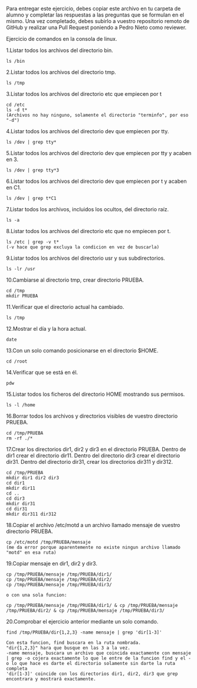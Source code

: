 Para entregar este ejercicio, debes copiar este archivo en tu carpeta de alumno y completar las respuestas a las preguntas que se formulan en el mismo. 
Una vez completado, debes subirlo a vuestro repositorio remoto de GitHub y realizar una Pull Request poniendo a Pedro Nieto como reviewer.

Ejercicio de comandos en la consola de linux.

1.Listar todos los archivos del directorio bin.

	ls /bin

2.Listar todos los archivos del directorio tmp.

	ls /tmp

3.Listar todos los archivos del directorio etc que empiecen por t

	cd /etc
	ls -d t*
	(Archivos no hay ninguno, solamente el directorio "terminfo", por eso "-d")

4.Listar todos los archivos del directorio dev que empiecen por tty.

	ls /dev | grep tty*

5.Listar todos los archivos del directorio dev que empiecen por tty y acaben en 3.

	ls /dev | grep tty*3

6.Listar todos los archivos del directorio dev que empiecen por t y acaben en C1.

	ls /dev | grep t*C1

7.Listar todos los archivos, incluidos los ocultos, del directorio raíz.

	ls -a

8.Listar todos los archivos del directorio etc que no empiecen por t.

	ls /etc | grep -v t*
	(-v hace que grep excluya la condicion en vez de buscarla)

9.Listar todos los archivos del directorio usr y sus subdirectorios.

	ls -lr /usr

10.Cambiarse al directorio tmp, crear directorio PRUEBA.

	cd /tmp
	mkdir PRUEBA
	
11.Verificar que el directorio actual ha cambiado.
	
	ls /tmp

12.Mostrar el día y la hora actual.

	date

13.Con un solo comando posicionarse en el directorio $HOME.

	cd /root

14.Verificar que se está en él.

	pdw

15.Listar todos los ficheros del directorio HOME mostrando sus permisos.

	ls -l /home

16.Borrar todos los archivos y directorios visibles de vuestro directorio PRUEBA.

	cd /tmp/PRUEBA
	rm -rf ./*

17.Crear los directorios dir1, dir2 y dir3 en el directorio PRUEBA. Dentro de dir1 crear el directorio dir11. Dentro del directorio dir3 crear el directorio dir31. 
Dentro del directorio dir31, crear los directorios dir311 y dir312.

	cd /tmp/PRUEBA
	mkdir dir1 dir2 dir3
	cd dir1
	mkdir dir11
	cd ..
	cd dir3
	mkdir dir31
	cd dir31
	mkdir dir311 dir312

18.Copiar el archivo /etc/motd a un archivo llamado mensaje de vuestro directorio PRUEBA.

	cp /etc/motd /tmp/PRUEBA/mensaje
	(me da error porque aparentemente no existe ningun archivo llamado "motd" en esa ruta)

19.Copiar mensaje en dir1, dir2 y dir3.

	cp /tmp/PRUEBA/mensaje /tmp/PRUEBA/dir1/
	cp /tmp/PRUEBA/mensaje /tmp/PRUEBA/dir2/
	cp /tmp/PRUEBA/mensaje /tmp/PRUEBA/dir3/

	o con una sola funcion:

	cp /tmp/PRUEBA/mensaje /tmp/PRUEBA/dir1/ & cp /tmp/PRUEBA/mensaje /tmp/PRUEBA/dir2/ & cp /tmp/PRUEBA/mensaje /tmp/PRUEBA/dir3/

20.Comprobar el ejercicio anterior mediante un solo comando.

	find /tmp/PRUEBA/dir{1,2,3} -name mensaje | grep 'dir[1-3]'

	Con esta funcion, find buscara en la ruta nombrada.
	"dir{1,2,3}" hara que busque en las 3 a la vez.
	-name mensaje, buscara un archivo que coincida exactamente con mensaje
	| grep -o cojera exactamente lo que le entre de la funcion find y el -o lo que hace es darte el directorio solamente sin darte la ruta completa
	'dir[1-3]' coincide con los directorios dir1, dir2, dir3 que grep encontrara y mostrará exactamente.
